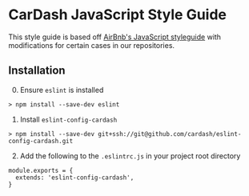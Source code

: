 # CarDash JavaScript Style Guide

This style guide is based off [AirBnb's JavaScript styleguide](https://github.com/airbnb/javascript) with
modifications for certain cases in our repositories.

## Installation

0. Ensure `eslint` is installed
```
> npm install --save-dev eslint
```

1. Install `eslint-config-cardash`
```
> npm install --save-dev git+ssh://git@github.com/cardash/eslint-config-cardash.git
```

2. Add the following to the `.eslintrc.js` in your project root directory
```
module.exports = {
  extends: 'eslint-config-cardash',
}
```
